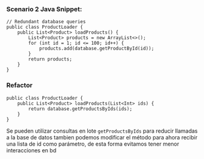 ### Scenario 2 Java Snippet:

```
// Redundant database queries
public class ProductLoader {
    public List<Product> loadProducts() {
        List<Product> products = new ArrayList<>();
        for (int id = 1; id <= 100; id++) {
            products.add(database.getProductById(id));
        }
        return products;
    }
}
```

### Refactor

```
public class ProductLoader {
    public List<Product> loadProducts(List<Int> ids) {
        return database.getProductsByIds(ids);
    }
}

```

Se pueden utilizar consultas en lote `getProductsByIds` para reducir llamadas a la base de datos tambien podemos modificar el método para ahora recibir una lista de id como parámetro, de esta forma evitamos tener menor interacciones en bd